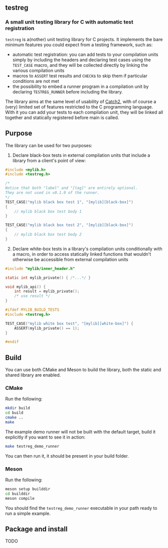 ## testreg

### A small unit testing library for C with automatic test registration

`testreg` is a(nother) unit testing library for C projects. It implements the
bare minimum features you could expect from a testing framework, such as:

- automatic test registration: you can add tests to your compilation units
simply by including the headers and declaring test cases using the `TEST_CASE`
macro, and they will be collected directly by linking the various compilation units
- macros to `ASSERT` test results and `CHECK`s to skip them if particular
conditions are not met
- the possibility to embed a runner program in a compilation unit by declaring
`TESTREG_RUNNER` before including the library.

The library aims at the same level of usability of [Catch2](https://github.com/catchorg/Catch2),
with of course a (very) limited set of features restricted to the C programming
language. With it you can add your tests to each compilation unit, they will be
linked all together and statically registered before main is called.

## Purpose

The library can be used for two purposes:
1. Declare black-box tests in external compilation units that
include a library from a client's point of view:
```c
#include <mylib.h>
#include <testreg.h>

/*
Notice that both "label" and "[tag]" are entirely optional.
They are not used in v0.1.0 of the runner.
*/
TEST_CASE("mylib black box test 1", "[mylib][black-box]")
{
    // mylib black box test body 1
}

TEST_CASE("mylib black box test 2", "[mylib][black-box]")
{
    // mylib black box test body 2
}
```

2. Declare white-box tests in a library's compilation units conditionally with a macro, in order to access statically linked functions that wouldn't otherwise be accessible from external compilation units
```c
#include "mylib/inner_header.h"

static int mylib_private() { /*...*/ }

void mylib_api() {
    int result = mylib_private();
    /* use result */
}

#ifdef MYLIB_BUILD_TESTS
#include <testreg.h>

TEST_CASE("mylib white box test", "[mylib][white-box]") {
    ASSERT(mylib_private() == 1);
}

#endif
``` 

## Build

You can use both CMake and Meson to build the library, both the static and shared library are enabled.

### CMake

Run the following:

```bash
mkdir build
cd build
cmake ..
make
```

The example demo runner will not be built with the default target, build it explicitly if you want to see it in action:

```bash
make testreg_demo_runner
```

You can then run it, it should be present in your build folder.

### Meson

Run the following:

```bash
meson setup builddir
cd builddir
meson compile
```

You should find the `testreg_demo_runner` executable in your path ready to run a simple example.

## Package and install 

TODO